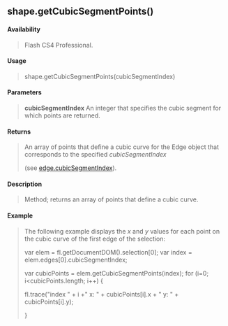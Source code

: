 ## shape.getCubicSegmentPoints()

#### Availability

> Flash CS4 Professional.

#### Usage

> shape.getCubicSegmentPoints(cubicSegmentIndex)

#### Parameters

> **cubicSegmentIndex** An integer that specifies the cubic segment for which points are returned.

#### Returns

> An array of points that define a cubic curve for the Edge object that corresponds to the specified *cubicSegmentIndex*
>
> (see [edge.cubicSegmentIndex](#_bookmark365)).

#### Description

> Method; returns an array of points that define a cubic curve.

#### Example

> The following example displays the *x* and *y* values for each point on the cubic curve of the first edge of the selection:
>
> var elem = fl.getDocumentDOM().selection\[0\]; var index = elem.edges\[0\].cubicSegmentIndex;
>
> var cubicPoints = elem.getCubicSegmentPoints(index); for (i=0; i\<cubicPoints.length; i++) {
>
> fl.trace("index " + i +" x: " + cubicPoints\[i\].x + " y: " + cubicPoints\[i\].y);
>
> }
